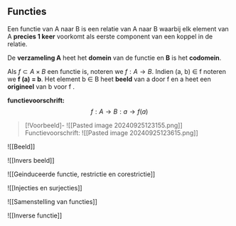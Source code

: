 ## Functies
Een functie van A naar B is een relatie van A naar B waarbij elk element van A **precies 1 keer** voorkomt als eerste component van een koppel in de relatie. 

De **verzameling A** heet het **domein** van de functie en **B** is het **codomein**.

Als $f ⊂ A × B$ een functie is, noteren we $f : A → B$.
Indien (a, b) ∈ f noteren we **f (a) = b**. Het element b ∈ B heet **beeld** van a door f en a heet een **origineel** van b voor f .

**functievoorschrift:** 
$$f : A → B : a → f (a)$$ 
> [!Voorbeeld]-
> ![[Pasted image 20240925123155.png]]
> Functievoorschrift:
> ![[Pasted image 20240925123615.png]]
> 

![[Beeld]]

![[Invers beeld]]

![[Geinduceerde functie, restrictie en corestrictie]]


![[Injecties en surjecties]]

![[Samenstelling van functies]]

![[Inverse functie]]